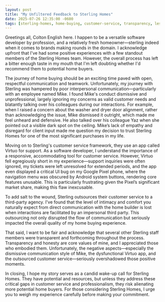 ```yaml
---
layout: post
title: "My Unfiltered Feedback to Sterling Homes"
date: 2025-07-26 12:35:00 -0600
tags: [sterling-homes, home-buying, customer-service, transparency, lessons-learned, virtuo]
---
```


Greetings all, Colton English here. I happen to be a versatile software developer by profession, and a relatively fresh homeowner—sterling indeed when it comes to brands making rounds in the domain. I acknowledge upfront that I've had some positive experiences with a few standout members of the Sterling Homes team. However, the overall process has left a bitter enough taste in my mouth that I'm left doubting whether I'd recommend them to potential home buyers.

The journey of home buying should be an exciting time paved with open, respectful communication and teamwork. Unfortunately, my journey with Sterling was hampered by poor interpersonal communication—particularly with an employee named Mike. I found Mike's conduct dismissive and unprofessional, largely ignoring my concerns as valid customer needs and blatantly talking over his colleagues during our interactions. For example, when I raised a concern about the washer and dryer door alignment, rather than acknowledging the issue, Mike dismissed it outright, which made me feel unheard and defensive. He also talked over his colleague Yaz when she pointed out a visible dark spot on the ceiling. Mike’s lack of empathy and disregard for client input made me question my decision to trust Sterling Homes for one of the most significant purchases in my life.

Moving on to Sterling's customer service framework, they use an app called Virtuo for support. As a software developer, I understand the importance of a responsive, accommodating tool for customer service. However, Virtuo fell egregiously short in my experience—support inquiries were often ignored, my tickets were left unresolved for extended periods, and the app even displayed a critical UI bug on my Google Pixel phone, where the navigation menu was obscured by Android system buttons, rendering core features unusable. This is particularly frustrating given the Pixel’s significant market share, making this flaw inexcusable.

To add salt to the wound, Sterling outsources their customer service to a third-party agency. I've found that the level of intimacy and comfort you naturally expect from direct communication with the home builder is lost when interactions are facilitated by an impersonal third party. This outsourcing not only disrupted the flow of communication but seriously impacted the overall quality of my home buying experience.

That said, I want to be fair and acknowledge that several other Sterling staff members were transparent and forthcoming throughout the process. Transparency and honesty are core values of mine, and I appreciated those who embodied them. Unfortunately, the negative aspects—especially the dismissive communication style of Mike, the dysfunctional Virtuo app, and the outsourced customer service—seriously overshadowed those positive moments.

In closing, I hope my story serves as a candid wake-up call for Sterling Homes. They have potential and resources, but unless they address these critical gaps in customer service and professionalism, they risk alienating more potential home buyers. For those considering Sterling Homes, I urge you to weigh my experience carefully before making your commitment.

